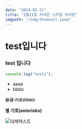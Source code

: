 ```yaml
---
date: "2024-02-21"
title: "2월21일 저녁은 스마일 마라탕"
imgpath: "/img/thumnail.jpeg"
---
```


# test입니다

### test 입니다

```js
console.log("test2");
```

- aaaa
- bbbb

~~물결 기호(tilde)~~

**별 기호(asterisks)**

![대체텍스트](../img/bond.webp)
